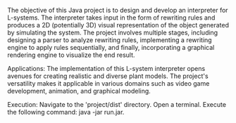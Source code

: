 The objective of this Java project is to design and develop an interpreter for L-systems. The interpreter takes input in the form of rewriting rules and produces a 2D (potentially 3D) visual representation of the object generated by simulating the system. The project involves multiple stages, including designing a parser to analyze rewriting rules, implementing a rewriting engine to apply rules sequentially, and finally, incorporating a graphical rendering engine to visualize the end result.

Applications:
The implementation of this L-system interpreter opens avenues for creating realistic and diverse plant models. The project's versatility makes it applicable in various domains such as video game development, animation, and graphical modeling.

Execution:
Navigate to the 'project/dist' directory.
Open a terminal.
Execute the following command: java -jar run.jar.
